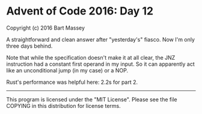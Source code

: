 # Advent of Code 2016: Day 12
Copyright (c) 2016 Bart Massey

A straightforward and clean answer after "yesterday's"
fiasco. Now I'm only three days behind.

Note that while the specification doesn't make it at all
clear, the JNZ instruction had a constant first operand in
my input. So it can apparently act like an unconditional
jump (in my case) or a NOP.

Rust's performance was helpful here: 2.2s for part 2.

---

This program is licensed under the "MIT License".
Please see the file COPYING in this distribution
for license terms.
